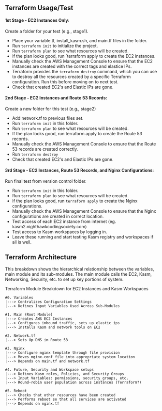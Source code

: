 ## Terraform Usage/Test

#### 1st Stage - EC2 Instances Only:
Create a folder for your test (e.g., stage1).
- Place your variable.tf, install_kasm.sh, and main.tf files in the folder.
- Run `terraform init` to initialize the project.
- Run `terraform plan` to see what resources will be created.
- If the plan looks good, run `terraform apply to create the EC2 instances.
- Manually check the AWS Management Console to ensure that the EC2 instances are created with the correct tags and elastice IPs.
- Terraform provides the `terraform destroy` command, which you can use to destroy all the resources created by a specific Terraform configuration. Run this before moving on to next test.
- Check that created EC2's and Elastic IPs are gone.

#### 2nd Stage - EC2 Instances and Route 53 Records:
Create a new folder for this test (e.g., stage2)
- Add network.tf to previous files set.
- Run `terraform init` in this folder.
- Run `terraform plan` to see what resources will be created.
- If the plan looks good, run terraform apply to create the Route 53 records.
- Manually check the AWS Management Console to ensure that the Route 53 records are created correctly.
- Run `terraform destroy`
- Check that created EC2's and Elastic IPs are gone.

#### 3rd Stage - EC2 Instances, Route 53 Records, and Nginx Configurations:
Run final test from version control folder.
- Run `terraform init` in this folder.
- Run `terraform plan` to see what resources will be created.
- If the plan looks good, run `terraform apply` to create the Nginx configurations.
- Manually check the AWS Management Console to ensure that the Nginx configurations are created in correct location.
- Test access of each EC2 instance from internet (eg. kasm2.nighthawkcodingsociety.com)
- Test access to Kasm workspaces by logging in.
- Leave these running and start testing Kasm registry and workspaces if all is well.

## Terraform Architecture
This breakdown shows the hierarchical relationship between the variables, main module and its sub-modules. The main module calls the EC2, Kasm, Networking, Security, etc. to set up key portions of system.

Terraform Module Breakdown for EC2 Instances and Kasm Workspaces

```
#0. Variables
|---> Centralizes Configuration Settings
|---> Defines Input Variables Used Across Sub-Modules

#1. Main (Root Module)
|---> Creates AWS EC2 Instances
|---> Configures inbound traffic, sets up elastic ips
|---> Installs Kasm and network tools on EC2

#2. Network.tf
|---> Sets Up DNS in Route 53

#3. Nginx
|---> Configure nginx template through file provision
|---> Moves nginx.conf file into appropriate system location
|---> Depends on main.tf and network.tf

#4. Future, Security and Workspace setups
|---> Defines Kasm roles, Policies, and Security Groups
|---> Input Variables: permissions, security_groups, etc.
|---> Round-robin user population across instances (Terraform?)

#5. Reboot
|---> Checks that other resources have been created
|---> Performs reboot so that all services are activated
|---> Depends on nginx.tf

```